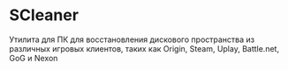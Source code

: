 # SCleaner
Утилита для ПК для восстановления дискового пространства из различных игровых клиентов, таких как Origin, Steam, Uplay, Battle.net, GoG и Nexon
